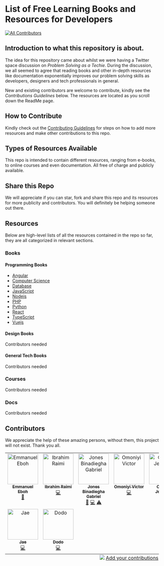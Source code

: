 # List of Free Learning Books and Resources for Developers

<!-- ALL-CONTRIBUTORS-BADGE:START - Do not remove or modify this section -->
[![All Contributors](https://img.shields.io/badge/all_contributors-9-orange.svg?style=flat-square)](#contributors-)
<!-- ALL-CONTRIBUTORS-BADGE:END -->

## Introduction to what this repository is about.

The idea for this repository came about whilst we were having a Twitter space discussion on _Problem Solving as a Techie_. During the discussion, we all seemed to agree
that reading books and other in-depth resources like documentation exponentially improves our problem solving skills as developers, designers and tech professionals in general.

New and existing contributors are welcome to contribute, kindly see the _Contributions Guidelines_ below.
The resources are located as you scroll down the ReadMe page.

## How to Contribute

Kindly check out the [Contributing Guidelines](/main/CONTRIBUTING.md) for steps on how to add more resources and make other contributions to this repo.

## Types of Resources Available

This repo is intended to contain different resources, ranging from e-books, to online courses and even documentation. All free of charge and publicly available.

## Share this Repo

We will appreciate if you can star, fork and share this repo and its resources for more publicity and contributors. You will definitely be helping someone out there.

## Resources

Below are high-level lists of all the resources contained in the repo so far, they are all categorized in relevant sections.

### Books

#### Programming Books

- [Angular](/books/dev-books/Angular/angular.md)
- [Computer Science](/books/dev-books/ComputerScience/computerscience.md)
- [Database](/books/dev-books/Database/database.md)
- [JavaScript](/books/dev-books/JavaScript/javascript.md)
- [Nodejs](/books/dev-books/Nodejs/nodejs.md)
- [PHP](/books/dev-books/PHP/php.md)
- [Python](/books/dev-books/Python/python.md)
- [React](/books/dev-books/React/react.md)
- [TypeScript](/books/dev-books/TypeScript/typescript.md)
- [Vuejs](/books/dev-books/Vue/vue.md)

#### Design Books

Contributors needed

#### General Tech Books

Contributors needed

### Courses

Contributors needed

### Docs

Contributors needed

## Contributors

We appreciate the help of these amazing persons, without them, this project will not exist. Thank you all.

<!-- ALL-CONTRIBUTORS-LIST:START - Do not remove or modify this section -->
<!-- prettier-ignore-start -->
<!-- markdownlint-disable -->
<table>
  <tbody>
    <tr>
      <td align="center" valign="top" width="14.28%"><a href="http://emmanueleboh.vercel.app"><img src="https://avatars.githubusercontent.com/u/63825997?v=4?s=100" width="100px;" alt="Emmanuel Eboh"/><br /><sub><b>Emmanuel Eboh</b></sub></a><br /><a href="https://github.com/EOEboh/Free-Software-Books/commits?author=EOEboh" title="Documentation">📖</a></td>
      <td align="center" valign="top" width="14.28%"><a href="https://github.com/ibrahimraimi"><img src="https://avatars.githubusercontent.com/u/66981941?v=4?s=100" width="100px;" alt="Ibrahim Raimi"/><br /><sub><b>Ibrahim Raimi</b></sub></a><br /><a href="https://github.com/EOEboh/Free-Software-Books/commits?author=ibrahimraimi" title="Code">💻</a></td>
      <td align="center" valign="top" width="14.28%"><a href="https://github.com/binadiegha"><img src="https://avatars.githubusercontent.com/u/19647826?v=4?s=100" width="100px;" alt="Jones Binadiegha Gabriel"/><br /><sub><b>Jones Binadiegha Gabriel</b></sub></a><br /><a href="#business-binadiegha" title="Business development">💼</a> <a href="https://github.com/EOEboh/Free-Software-Books/commits?author=binadiegha" title="Code">💻</a> <a href="https://github.com/EOEboh/Free-Software-Books/commits?author=binadiegha" title="Tests">⚠️</a></td>
      <td align="center" valign="top" width="14.28%"><a href="http://vicodev.me"><img src="https://avatars.githubusercontent.com/u/55485439?v=4?s=100" width="100px;" alt="Omoniyi Victor"/><br /><sub><b>Omoniyi Victor</b></sub></a><br /><a href="https://github.com/EOEboh/Free-Software-Books/commits?author=vicodevv" title="Code">💻</a></td>
      <td align="center" valign="top" width="14.28%"><a href="https://github.com/jemmycodes"><img src="https://avatars.githubusercontent.com/u/110843645?v=4?s=100" width="100px;" alt="Otebele Jemimah"/><br /><sub><b>Otebele Jemimah</b></sub></a><br /><a href="https://github.com/EOEboh/Free-Software-Books/commits?author=jemmycodes" title="Code">💻</a></td>
      <td align="center" valign="top" width="14.28%"><a href="https://github.com/sammy-code98"><img src="https://avatars.githubusercontent.com/u/46542941?v=4?s=100" width="100px;" alt="Uzor Samuel Ugochukwu"/><br /><sub><b>Uzor Samuel Ugochukwu</b></sub></a><br /><a href="https://github.com/EOEboh/Free-Software-Books/commits?author=sammy-code98" title="Code">💻</a></td>
      <td align="center" valign="top" width="14.28%"><a href="https://github.com/Klin-Coders"><img src="https://avatars.githubusercontent.com/u/49831574?v=4?s=100" width="100px;" alt="Bayode Emmanuel"/><br /><sub><b>Bayode Emmanuel</b></sub></a><br /><a href="https://github.com/EOEboh/Free-Software-Books/commits?author=Klin-Coders" title="Code">💻</a></td>
    </tr>
    <tr>
      <td align="center" valign="top" width="14.28%"><a href="https://github.com/JaeKralj"><img src="https://avatars.githubusercontent.com/u/70724119?v=4?s=100" width="100px;" alt="Jae"/><br /><sub><b>Jae</b></sub></a><br /><a href="https://github.com/EOEboh/Free-Software-Books/commits?author=JaeKralj" title="Code">💻</a></td>
      <td align="center" valign="top" width="14.28%"><a href="https://github.com/meenarh"><img src="https://avatars.githubusercontent.com/u/52740748?v=4?s=100" width="100px;" alt="Dodo"/><br /><sub><b>Dodo</b></sub></a><br /><a href="https://github.com/EOEboh/Free-Software-Books/commits?author=meenarh" title="Code">💻</a></td>
    </tr>
  </tbody>
  <tfoot>
    <tr>
      <td align="center" size="13px" colspan="7">
        <img src="https://raw.githubusercontent.com/all-contributors/all-contributors-cli/1b8533af435da9854653492b1327a23a4dbd0a10/assets/logo-small.svg">
          <a href="https://all-contributors.js.org/docs/en/bot/usage">Add your contributions</a>
        </img>
      </td>
    </tr>
  </tfoot>
</table>

<!-- markdownlint-restore -->
<!-- prettier-ignore-end -->

<!-- ALL-CONTRIBUTORS-LIST:END -->
